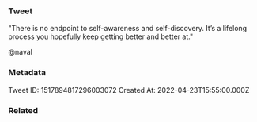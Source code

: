 ### Tweet
"There is no endpoint to self-awareness and self-discovery. It’s a lifelong process you hopefully keep getting better and better at."

@naval

### Metadata
Tweet ID: 1517894817296003072
Created At: 2022-04-23T15:55:00.000Z

### Related

